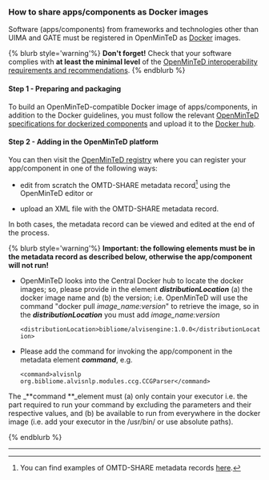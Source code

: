 ### How to share apps/components as Docker images

Software \(apps/components\) from frameworks and technologies other than UIMA and GATE must be registered in OpenMinTeD as [Docker](https://docs.docker.com) images.

{% blurb style='warning'%}
**Don't forget!** Check that your software complies with **at least the minimal level** of the [OpenMinTeD interoperability requirements and recommendations](/guidelines_for_providers_of_sw_resources/how-to-make-your-components-interoperable.md).
{% endblurb %}


#### **Step 1 - Preparing and packaging**

To build an OpenMinTeD-compatible Docker image of apps/components, in addition to the Docker guidelines, you must follow the relevant [OpenMinTeD specifications for dockerized components](https://openminted.github.io/releases/docker-spec) and upload it to the [Docker hub](https://hub.docker.com/).

#### **Step 2 - Adding in the OpenMinTeD platform**

You can then visit the [OpenMinTeD registry](https://services.openminted.eu) where you can register your app/component in one of the following ways:

* edit from scratch the OMTD-SHARE metadata record[^1] using the OpenMinTeD editor or

* upload an XML file with the OMTD-SHARE metadata record.

In both cases, the metadata record can be viewed and edited at the end of the process.

{% blurb style='warning'%}
**Important: the following elements must be in the metadata record as described below, otherwise the app/component will not run!** 


* OpenMinTeD looks into the Central Docker hub to locate the docker images; so, please provide in the element **_distributionLocation_** (a) the docker image name and (b) the version; i.e. OpenMinTeD will use the command "docker pull _image_name:version_" to retrieve the image, so in the _**distributionLocation**_ you must add _image_name:version_

    `<distributionLocation>bibliome/alvisengine:1.0.0</distributionLocation>`


* Please add the command for invoking the app/component in the metadata element _**command**_, e.g.

    `<command>alvisnlp org.bibliome.alvisnlp.modules.ccg.CCGParser</command>`

The _**command **_element must (a) only contain your executor i.e. the part required to run your command by excluding the parameters and their respective values, and (b) be available to run from everywhere in the docker image (i.e. add your executor in the /usr/bin/ or use absolute paths).

{% endblurb %}



---


[^1]: You can find examples of OMTD-SHARE metadata records [here](https://openminted.github.io/releases/omtd-share/3.0.2/).

